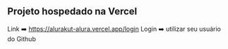## Projeto hospedado na Vercel
Link ➡️ https://alurakut-alura.vercel.app/login
Login ➡️ utilizar seu usuário do Github
